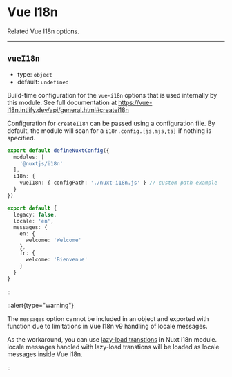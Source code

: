 # Vue I18n

Related Vue I18n options.

---

## `vueI18n`

- type: `object`
- default: `undefined`

Build-time configuration for the `vue-i18n` options that is used internally by this module. See full documentation at https://vue-i18n.intlify.dev/api/general.html#createi18n

Configuration for `createI18n` can be passed using a configuration file. By default, the module will scan for a `i18n.config.{js,mjs,ts}` if nothing is specified.

```ts {}[nuxt.config.ts]
export default defineNuxtConfig({
  modules: [
    '@nuxtjs/i18n'
  ],
  i18n: {
    vueI18n: { configPath: './nuxt-i18n.js' } // custom path example
  }
})
```

```ts {}[nuxt-i18n.js]
export default {
  legacy: false,
  locale: 'en',
  messages: {
    en: {
      welcome: 'Welcome'
    },
    fr: {
      welcome: 'Bienvenue'
    }
  }
}
```

::

::alert{type="warning"}

The `messages` option cannot be included in an object and exported with function due to limitations in Vue I18n v9 handling of locale messages.

As the workaround, you can use [lazy-load transtions](/guide/lazy-load-translations) in Nuxt i18n module. locale messages handled with lazy-load transtions will be loaded as locale messages inside Vue i18n.

::
